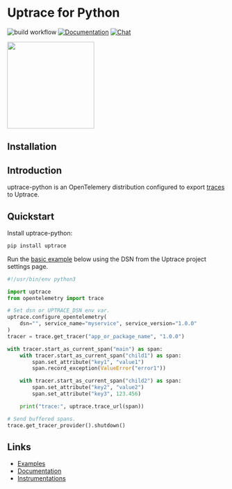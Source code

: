 # Uptrace for Python

![build workflow](https://github.com/uptrace/uptrace-python/actions/workflows/build.yml/badge.svg)
[![Documentation](https://img.shields.io/badge/uptrace-documentation-informational)](https://uptrace.dev/docs/python.html)
[![Chat](https://discordapp.com/api/guilds/1000404569202884628/widget.png)](https://discord.gg/YF8tdP8Pmk)

<a href="https://uptrace.dev/docs/python.html">
  <img src="https://uptrace.dev/docs/devicon/python-original.svg" height="200px" />
</a>

## Installation

## Introduction

uptrace-python is an OpenTelemery distribution configured to export
[traces](https://uptrace.dev/opentelemetry/distributed-tracing.html) to Uptrace.

## Quickstart

Install uptrace-python:

```bash
pip install uptrace
```

Run the [basic example](example/basic) below using the DSN from the Uptrace project settings page.

```python
#!/usr/bin/env python3

import uptrace
from opentelemetry import trace

# Set dsn or UPTRACE_DSN env var.
uptrace.configure_opentelemetry(
    dsn="", service_name="myservice", service_version="1.0.0"
)
tracer = trace.get_tracer("app_or_package_name", "1.0.0")

with tracer.start_as_current_span("main") as span:
    with tracer.start_as_current_span("child1") as span:
        span.set_attribute("key1", "value1")
        span.record_exception(ValueError("error1"))

    with tracer.start_as_current_span("child2") as span:
        span.set_attribute("key2", "value2")
        span.set_attribute("key3", 123.456)

    print("trace:", uptrace.trace_url(span))

# Send buffered spans.
trace.get_tracer_provider().shutdown()
```

## Links

- [Examples](example)
- [Documentation](https://uptrace.dev/docs/python.html)
- [Instrumentations](https://uptrace.dev/opentelemetry/instrumentations/?lang=python)

